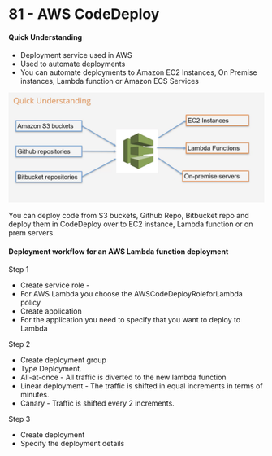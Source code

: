 # 81 - AWS CodeDeploy

#### Quick Understanding

* Deployment service used in AWS
* Used to automate deployments 
* You can automate deployments to Amazon EC2 Instances, On Premise instances, Lambda function or Amazon ECS Services

![](../../../.gitbook/assets/image%20%2863%29.png)

You can deploy code from S3 buckets, Github Repo, Bitbucket repo and deploy them in CodeDeploy over to EC2 instance, Lambda function or on prem servers.

#### Deployment workflow for an AWS Lambda function deployment

Step 1

* Create service role - 
* For AWS Lambda you choose the AWSCodeDeployRoleforLambda policy
* Create application
* For the application you need to specify that you want to deploy to Lambda 

Step 2

* Create deployment group
* Type Deployment. 
* All-at-once - All traffic is diverted to the new lambda function
* Linear deployment - The traffic is shifted in equal increments in terms of minutes. 
* Canary - Traffic is shifted every 2 increments.

Step 3

* Create deployment 
* Specify the deployment details









